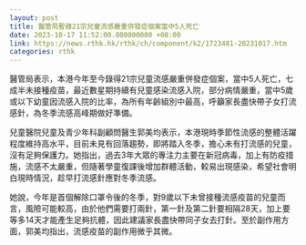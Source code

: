 ```yaml
---
layout: post
title: 醫管局暫錄21宗兒童流感嚴重併發症個案當中5人死亡
date: 2023-10-17 11:52:00.000000000 +08:00
link: https://news.rthk.hk/rthk/ch/component/k2/1723481-20231017.htm
categories: rthk
---
```


醫管局表示，本港今年至今錄得21宗兒童流感嚴重併發症個案，當中5人死亡，七成半未接種疫苗，最近數星期持續有兒童感染流感入院，部分病情嚴重，當中5歲或以下幼童因流感入院的比率，為所有年齡組別中最高，呼籲家長盡快帶子女打流感針，為冬季流感高峰期做好準備。

兒童醫院兒童及青少年科副顧問醫生郭美均表示，本港現時季節性流感的整體活躍程度維持高水平，目前未見有回落趨勢，即將踏入冬季，擔心未有打流感的兒童，沒有足夠保護力。她指出，過去3年大眾的專注力主要在新冠病毒，加上有防疫措施，流感不太嚴重，但隨著學童復課後增加群體活動，較易出現感染，希望社會明白現時情況，趁早打流感針應對冬季流感。

她說，今年是首個解除口罩令後的冬季，對9歲以下未曾接種流感疫苗的兒童而言，風險可能較高，由於他們需要打兩針，第一針及第二針要相隔28天，加上要等多14天才能產生足夠抗體，因此建議家長盡快帶同子女去打針。至於副作用方面，郭美均指出，流感疫苗的副作用微乎其微。
